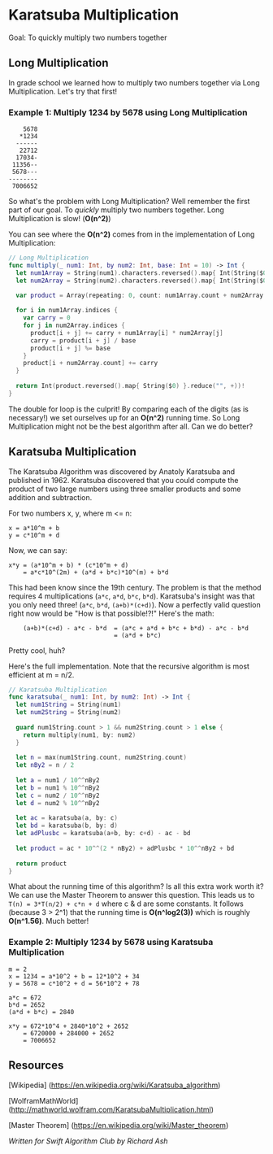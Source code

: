 # Karatsuba Multiplication

Goal: To quickly multiply two numbers together

## Long Multiplication

In grade school we learned how to multiply two numbers together via Long Multiplication. Let's try that first!

### Example 1: Multiply 1234 by 5678 using Long Multiplication

	    5678
	   *1234
	  ------
	   22712
	  17034-
	 11356--
	 5678---
	--------
	 7006652

So what's the problem with Long Multiplication? Well remember the first part of our goal. To *quickly* multiply two numbers together. Long Multiplication is slow! (**O(n^2)**) 

You can see where the **O(n^2)** comes from in the implementation of Long Multiplication:

```swift
// Long Multiplication
func multiply(_ num1: Int, by num2: Int, base: Int = 10) -> Int {
  let num1Array = String(num1).characters.reversed().map{ Int(String($0))! }
  let num2Array = String(num2).characters.reversed().map{ Int(String($0))! }
  
  var product = Array(repeating: 0, count: num1Array.count + num2Array.count)

  for i in num1Array.indices {
    var carry = 0
    for j in num2Array.indices {
      product[i + j] += carry + num1Array[i] * num2Array[j]
      carry = product[i + j] / base
      product[i + j] %= base
    }
    product[i + num2Array.count] += carry
  }
  
  return Int(product.reversed().map{ String($0) }.reduce("", +))!
}
```

The double for loop is the culprit! By comparing each of the digits (as is necessary!) we set ourselves up for an **O(n^2)** running time. So Long Multiplication might not be the best algorithm after all. Can we do better?

## Karatsuba Multiplication

The Karatsuba Algorithm was discovered by Anatoly Karatsuba and published in 1962. Karatsuba discovered that you could compute the product of two large numbers using three smaller products and some addition and subtraction.

For two numbers x, y, where m <= n:

	x = a*10^m + b
	y = c*10^m + d

Now, we can say:

	x*y = (a*10^m + b) * (c*10^m + d)
	    = a*c*10^(2m) + (a*d + b*c)*10^(m) + b*d

This had been know since the 19th century. The problem is that the method requires 4 multiplications (`a*c`, `a*d`, `b*c`, `b*d`). Karatsuba's insight was that you only need three! (`a*c`, `b*d`, `(a+b)*(c+d)`). Now a perfectly valid question right now would be "How is that possible!?!" Here's the math:

        (a+b)*(c+d) - a*c - b*d  = (a*c + a*d + b*c + b*d) - a*c - b*d
                                 = (a*d + b*c)

Pretty cool, huh?

Here's the full implementation. Note that the recursive algorithm is most efficient at m = n/2.

```swift
// Karatsuba Multiplication
func karatsuba(_ num1: Int, by num2: Int) -> Int {
  let num1String = String(num1)
  let num2String = String(num2)
  
  guard num1String.count > 1 && num2String.count > 1 else {
    return multiply(num1, by: num2)
  }
  
  let n = max(num1String.count, num2String.count)
  let nBy2 = n / 2
  
  let a = num1 / 10^^nBy2
  let b = num1 % 10^^nBy2
  let c = num2 / 10^^nBy2
  let d = num2 % 10^^nBy2
  
  let ac = karatsuba(a, by: c)
  let bd = karatsuba(b, by: d)
  let adPlusbc = karatsuba(a+b, by: c+d) - ac - bd
  
  let product = ac * 10^^(2 * nBy2) + adPlusbc * 10^^nBy2 + bd
  
  return product
}
```

What about the running time of this algorithm? Is all this extra work worth it? We can use the Master Theorem to answer this question. This leads us to `T(n) = 3*T(n/2) + c*n + d` where c & d are some constants. It follows (because 3 > 2^1) that the running time is **O(n^log2(3))** which is roughly **O(n^1.56)**. Much better! 

### Example 2: Multiply 1234 by 5678 using Karatsuba Multiplication

	m = 2
	x = 1234 = a*10^2 + b = 12*10^2 + 34
	y = 5678 = c*10^2 + d = 56*10^2 + 78

	a*c = 672
	b*d = 2652
	(a*d + b*c) = 2840
	
	x*y = 672*10^4 + 2840*10^2 + 2652
	    = 6720000 + 284000 + 2652
	    = 7006652	
 
## Resources

[Wikipedia] (https://en.wikipedia.org/wiki/Karatsuba_algorithm)

[WolframMathWorld] (http://mathworld.wolfram.com/KaratsubaMultiplication.html) 

[Master Theorem] (https://en.wikipedia.org/wiki/Master_theorem)

*Written for Swift Algorithm Club by Richard Ash*
